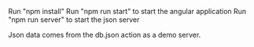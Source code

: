 Run "npm install"
Run "npm run start" to start the angular application
Run "npm run server" to start the json server

Json data comes from the db.json action as a demo server.
